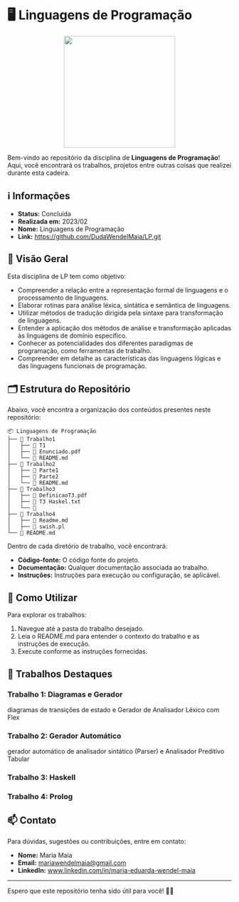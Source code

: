 # 🖥️ Linguagens de Programação

<div align="center">
 <img height=250 width=250 src="https://www.valuehost.com.br/blog/wp-content/uploads/2018/08/228783-linguagem-de-programacao-conheca-x-tendencias-no-mercado-770x429.jpg.webp">
</div>

Bem-vindo ao repositório da disciplina de **Linguagens de Programação**! Aqui, você encontrará os trabalhos, projetos entre outras coisas que realizei durante esta cadeira.

## ℹ️ Informações

- **Status:** Concluída
- **Realizada em:** 2023/02
- **Nome:** Linguagens de Programação
- **Link:** https://github.com/DudaWendelMaia/LP.git

## 🌟 Visão Geral

Esta disciplina de LP tem como objetivo:
- Compreender a relação entre a representação formal de linguagens e o processamento de linguagens.
- Elaborar rotinas para análise léxica, sintática e semântica de linguagens.
- Utilizar métodos de tradução dirigida pela sintaxe para transformação de linguagens.
- Entender a aplicação dos métodos de análise e transformação aplicadas às linguagens de domínio específico.
- Conhecer as potencialidades dos diferentes paradigmas de programação, como ferramentas de trabalho.
- Compreender em detalhe as características das linguagens lógicas e das linguagens funcionais de programação.


## 🗂️ Estrutura do Repositório

Abaixo, você encontra a organização dos conteúdos presentes neste repositório:

```
📦 Linguagens de Programação
├── 📁 Trabalho1
│   ├── 📄 T1
│   ├── 📄 Enunciado.pdf
│   └── 📄 README.md
├── 📁 Trabalho2
│   ├── 📄 Parte1
│   ├── 📄 Parte2
│   └── 📄 README.md
├── 📁 Trabalho3
│   ├── 📄 DefinicaoT3.pdf
│   ├── 📄 T3 Haskel.txt
│   └── 📄
├── 📁 Trabalho4
│   ├── 📄 Readme.md
│   ├── 📄 swish.pl
└── 📄 README.md
```

Dentro de cada diretório de trabalho, você encontrará:

- **Código-fonte:** O código fonte do projeto.
- **Documentação:** Qualquer documentação associada ao trabalho.
- **Instruções:** Instruções para execução ou configuração, se aplicável.

## 🔧 Como Utilizar

Para explorar os trabalhos:

1. Navegue até a pasta do trabalho desejado.
2. Leia o README.md para entender o contexto do trabalho e as instruções de execução.
3. Execute conforme as instruções fornecidas.

## 🚀 Trabalhos Destaques

### Trabalho 1: Diagramas e Gerador
diagramas de transições de estado e Gerador de Analisador Léxico com Flex

### Trabalho 2: Gerador Automático
gerador automático de analisador sintático (Parser) e Analisador Preditivo Tabular

### Trabalho 3: Haskell


### Trabalho 4: Prolog


## 📫 Contato

Para dúvidas, sugestões ou contribuições, entre em contato:

- **Nome:** Maria Maia
- **Email:** mariawendelmaia@gmail.com
- **LinkedIn:** www.linkedin.com/in/maria-eduarda-wendel-maia

---

Espero que este repositório tenha sido útil para você!  🚀✨


